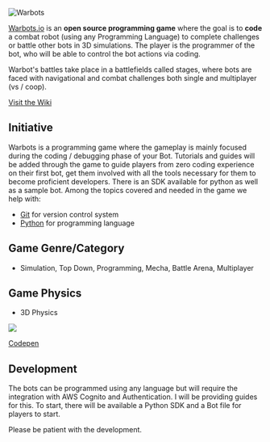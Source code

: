 ![Warbots](https://warbots.io/images/logo.png)

[Warbots.io](https://warbots.io) is an **open source programming game** where the goal is to **code** a combat robot (using any Programming Language) to complete challenges or battle other bots in 3D simulations. The player is the programmer of the bot, who will be able to control the bot actions via coding.

Warbot's battles take place in a battlefields called stages, where bots are faced with navigational and combat challenges both single and multiplayer (vs / coop).

[Visit the Wiki](https://github.com/gianksp/warbots/wiki)

Initiative
----------

Warbots is a programming game where the gameplay is mainly focused during the coding / debugging phase of your Bot. Tutorials and guides will be added through the game to guide players from zero coding experience on their first bot, get them involved with all the tools necessary for them to become proficient developers. There is an SDK available for python as well as a sample bot. Among the topics covered and needed in the game we help with:

- [Git](https://github.com) for version control system
- [Python](https://www.learnpython.org/) for programming language

Game Genre/Category
-------------------

- Simulation, Top Down, Programming, Mecha, Battle Arena, Multiplayer

Game Physics
------------

- 3D Physics

![](http://i.imgur.com/zNdRzEJ.gif)

[Codepen](https://codepen.io/gianksp/pen/LLjqvM/#0)


Development
----------

The bots can be programmed using any language but will require the integration with AWS Cognito and Authentication. I will be providing guides for this. To start, there will be available a Python SDK and a Bot file for players to start.

Please be patient with the development.
